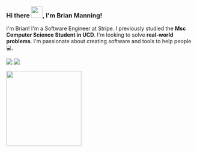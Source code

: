 <meta property="og:image" content="https://media-exp1.licdn.com/dms/image/C5616AQHMNKnZLuOb1g/profile-displaybackgroundimage-shrink_350_1400/0/1556042079806?e=1619049600&v=beta&t=mgGJC90Q7moLYQh4gExsFci4Ku7ac_xAViSnjr0HIks" />

<!-- Greeting -->
### Hi there <img src="https://raw.githubusercontent.com/MartinHeinz/MartinHeinz/master/wave.gif" width="30px">, I'm Brian Manning!

  

<!--Introduction -->

I'm Brian! I'm a Software Engineer at Stripe. I previously studied the **Msc Computer Science Student in UCD**. I'm looking to solve **real-world problems**. I'm passionate about  creating software and tools to help people:computer:.
<p float="left">
  <a href="https://www.linkedin.com/in/manning-brian/"><img src="https://img.shields.io/badge/manning--brian-blue?style=flat&logo=Linkedin&logoColor=white"/></a>
  <a href="https://gitstats.me/manningb"><img src="https://img.shields.io/badge/-manningb-black?style=flat&labelColor=black&logo=github&logoColor=white"/></a>
</p>	

<p float="left">	
  <!--<img height="200" src="https://github-readme-stats.vercel.app/api?username=manningb&show_icons=true">-->
  <img height="200" src="https://github-readme-stats.vercel.app/api/top-langs/?username=manningb&layout=compact"/>	
   
</p>
